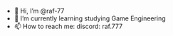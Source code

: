 - 👋 Hi, I’m @raf-77
- 🌱 I’m currently learning studying Game Engineering 
- 📫 How to reach me: discord: raf.777
